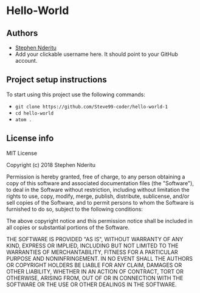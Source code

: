 # Hello-World

## Authors
- [Stephen Nderitu](https://github.com/Steve99-coder)
- Add your clickable username here. It should point to your GitHub account. 

## Project setup instructions
To start using this project use the following commands:

- `git clone https://github.com/Steve99-coder/hello-world-1`
- `cd hello-world`
- `atom .`

## License info
MIT License

Copyright (c) 2018 Stephen Nderitu

Permission is hereby granted, free of charge, to any person obtaining a copy
of this software and associated documentation files (the "Software"), to deal
in the Software without restriction, including without limitation the rights
to use, copy, modify, merge, publish, distribute, sublicense, and/or sell
copies of the Software, and to permit persons to whom the Software is
furnished to do so, subject to the following conditions:

The above copyright notice and this permission notice shall be included in all
copies or substantial portions of the Software.

THE SOFTWARE IS PROVIDED "AS IS", WITHOUT WARRANTY OF ANY KIND, EXPRESS OR
IMPLIED, INCLUDING BUT NOT LIMITED TO THE WARRANTIES OF MERCHANTABILITY,
FITNESS FOR A PARTICULAR PURPOSE AND NONINFRINGEMENT. IN NO EVENT SHALL THE
AUTHORS OR COPYRIGHT HOLDERS BE LIABLE FOR ANY CLAIM, DAMAGES OR OTHER
LIABILITY, WHETHER IN AN ACTION OF CONTRACT, TORT OR OTHERWISE, ARISING FROM,
OUT OF OR IN CONNECTION WITH THE SOFTWARE OR THE USE OR OTHER DEALINGS IN THE
SOFTWARE.
